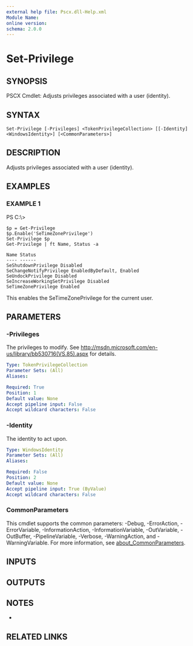 ```yaml
---
external help file: Pscx.dll-Help.xml
Module Name:
online version:
schema: 2.0.0
---
```


# Set-Privilege

## SYNOPSIS
PSCX Cmdlet: Adjusts privileges associated with a user (identity).

## SYNTAX

```
Set-Privilege [-Privileges] <TokenPrivilegeCollection> [[-Identity] <WindowsIdentity>] [<CommonParameters>]
```

## DESCRIPTION
Adjusts privileges associated with a user (identity).

## EXAMPLES

### EXAMPLE 1
PS C:\\\>

```
$p = Get-Privilege
$p.Enable('SeTimeZonePrivilege')
Set-Privilege $p
Get-Privilege | ft Name, Status -a

Name Status
---- ------
SeShutdownPrivilege Disabled
SeChangeNotifyPrivilege EnabledByDefault, Enabled
SeUndockPrivilege Disabled
SeIncreaseWorkingSetPrivilege Disabled
SeTimeZonePrivilege Enabled
```

This enables the SeTimeZonePrivilege for the current user.

## PARAMETERS

### -Privileges
The privileges to modify.
See http://msdn.microsoft.com/en-us/library/bb530716(VS.85).aspx for details.

```yaml
Type: TokenPrivilegeCollection
Parameter Sets: (All)
Aliases:

Required: True
Position: 1
Default value: None
Accept pipeline input: False
Accept wildcard characters: False
```

### -Identity
The identity to act upon.

```yaml
Type: WindowsIdentity
Parameter Sets: (All)
Aliases:

Required: False
Position: 2
Default value: None
Accept pipeline input: True (ByValue)
Accept wildcard characters: False
```

### CommonParameters
This cmdlet supports the common parameters: -Debug, -ErrorAction, -ErrorVariable, -InformationAction, -InformationVariable, -OutVariable, -OutBuffer, -PipelineVariable, -Verbose, -WarningAction, and -WarningVariable. For more information, see [about_CommonParameters](http://go.microsoft.com/fwlink/?LinkID=113216).

## INPUTS

## OUTPUTS

## NOTES
*

## RELATED LINKS
